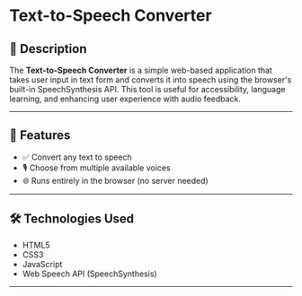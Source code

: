 # Text-to-Speech Converter

## 📖 Description
The **Text-to-Speech Converter** is a simple web-based application that takes user input in text form and converts it into speech using the browser's built-in SpeechSynthesis API. This tool is useful for accessibility, language learning, and enhancing user experience with audio feedback.

---

## 🚀 Features

- ✅ Convert any text to speech
- 🎙️ Choose from multiple available voices
- 🌐 Runs entirely in the browser (no server needed)

---

## 🛠️ Technologies Used

- HTML5
- CSS3
- JavaScript 
- Web Speech API (SpeechSynthesis)

---
